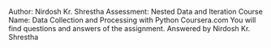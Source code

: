 Author: Nirdosh Kr. Shrestha
Assessment: Nested Data and Iteration
Course Name: Data Collection and Processing with Python
Coursera.com
You will find questions and answers of the assignment.
Answered by Nirdosh Kr. Shrestha
